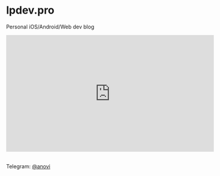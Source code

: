 # lpdev.pro
Personal iOS/Android/Web dev blog

<html>
<body>
  <div>
    <iframe width="560" height="315" src="https://www.youtube.com/embed/eTa9EN42a7o?si=rbW4vsqZ7g8YegVq&amp;controls=0" title="YouTube video player" frameborder="0" allow="accelerometer; autoplay; clipboard-write; encrypted-media; gyroscope; picture-in-picture; web-share" allowfullscreen></iframe>
  </div>

  <div>
    <br/>
    <p>
      Telegram: <a href="https://t.me/anovi" target="_blank">@anovi</a>  
    </p>
  </div>


</body>
</html>
